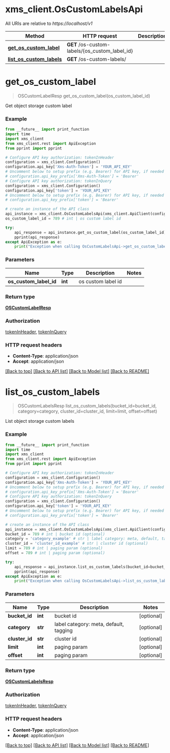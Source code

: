# xms_client.OsCustomLabelsApi

All URIs are relative to *https://localhost/v1*

Method | HTTP request | Description
------------- | ------------- | -------------
[**get_os_custom_label**](OsCustomLabelsApi.md#get_os_custom_label) | **GET** /os-custom-labels/{os_custom_label_id} | 
[**list_os_custom_labels**](OsCustomLabelsApi.md#list_os_custom_labels) | **GET** /os-custom-labels/ | 


# **get_os_custom_label**
> OSCustomLabelResp get_os_custom_label(os_custom_label_id)



Get object storage custom label

### Example
```python
from __future__ import print_function
import time
import xms_client
from xms_client.rest import ApiException
from pprint import pprint

# Configure API key authorization: tokenInHeader
configuration = xms_client.Configuration()
configuration.api_key['Xms-Auth-Token'] = 'YOUR_API_KEY'
# Uncomment below to setup prefix (e.g. Bearer) for API key, if needed
# configuration.api_key_prefix['Xms-Auth-Token'] = 'Bearer'
# Configure API key authorization: tokenInQuery
configuration = xms_client.Configuration()
configuration.api_key['token'] = 'YOUR_API_KEY'
# Uncomment below to setup prefix (e.g. Bearer) for API key, if needed
# configuration.api_key_prefix['token'] = 'Bearer'

# create an instance of the API class
api_instance = xms_client.OsCustomLabelsApi(xms_client.ApiClient(configuration))
os_custom_label_id = 789 # int | os custom label id

try:
    api_response = api_instance.get_os_custom_label(os_custom_label_id)
    pprint(api_response)
except ApiException as e:
    print("Exception when calling OsCustomLabelsApi->get_os_custom_label: %s\n" % e)
```

### Parameters

Name | Type | Description  | Notes
------------- | ------------- | ------------- | -------------
 **os_custom_label_id** | **int**| os custom label id | 

### Return type

[**OSCustomLabelResp**](OSCustomLabelResp.md)

### Authorization

[tokenInHeader](../README.md#tokenInHeader), [tokenInQuery](../README.md#tokenInQuery)

### HTTP request headers

 - **Content-Type**: application/json
 - **Accept**: application/json

[[Back to top]](#) [[Back to API list]](../README.md#documentation-for-api-endpoints) [[Back to Model list]](../README.md#documentation-for-models) [[Back to README]](../README.md)

# **list_os_custom_labels**
> OSCustomLabelsResp list_os_custom_labels(bucket_id=bucket_id, category=category, cluster_id=cluster_id, limit=limit, offset=offset)



List object storage custom labels

### Example
```python
from __future__ import print_function
import time
import xms_client
from xms_client.rest import ApiException
from pprint import pprint

# Configure API key authorization: tokenInHeader
configuration = xms_client.Configuration()
configuration.api_key['Xms-Auth-Token'] = 'YOUR_API_KEY'
# Uncomment below to setup prefix (e.g. Bearer) for API key, if needed
# configuration.api_key_prefix['Xms-Auth-Token'] = 'Bearer'
# Configure API key authorization: tokenInQuery
configuration = xms_client.Configuration()
configuration.api_key['token'] = 'YOUR_API_KEY'
# Uncomment below to setup prefix (e.g. Bearer) for API key, if needed
# configuration.api_key_prefix['token'] = 'Bearer'

# create an instance of the API class
api_instance = xms_client.OsCustomLabelsApi(xms_client.ApiClient(configuration))
bucket_id = 789 # int | bucket id (optional)
category = 'category_example' # str | label category: meta, default, tagging (optional)
cluster_id = 'cluster_id_example' # str | cluster id (optional)
limit = 789 # int | paging param (optional)
offset = 789 # int | paging param (optional)

try:
    api_response = api_instance.list_os_custom_labels(bucket_id=bucket_id, category=category, cluster_id=cluster_id, limit=limit, offset=offset)
    pprint(api_response)
except ApiException as e:
    print("Exception when calling OsCustomLabelsApi->list_os_custom_labels: %s\n" % e)
```

### Parameters

Name | Type | Description  | Notes
------------- | ------------- | ------------- | -------------
 **bucket_id** | **int**| bucket id | [optional] 
 **category** | **str**| label category: meta, default, tagging | [optional] 
 **cluster_id** | **str**| cluster id | [optional] 
 **limit** | **int**| paging param | [optional] 
 **offset** | **int**| paging param | [optional] 

### Return type

[**OSCustomLabelsResp**](OSCustomLabelsResp.md)

### Authorization

[tokenInHeader](../README.md#tokenInHeader), [tokenInQuery](../README.md#tokenInQuery)

### HTTP request headers

 - **Content-Type**: application/json
 - **Accept**: application/json

[[Back to top]](#) [[Back to API list]](../README.md#documentation-for-api-endpoints) [[Back to Model list]](../README.md#documentation-for-models) [[Back to README]](../README.md)

